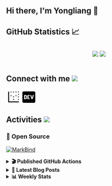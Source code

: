 ## Hi there, I'm Yongliang 👋 

## GitHub Statistics :chart_with_upwards_trend:
<div align="center">
<div style="display: flex; align-items: center; justify-content: center;">

[![](https://github-readme-stats.vercel.app/api?username=tlylt&show_icons=true&theme=tokyonight&hide_border=true&locale=en)](https://github.com/tlylt)
[![](https://github-readme-streak-stats.herokuapp.com/?user=tlylt&theme=tokyonight&hide_border=true)](https://github.com/tlylt)
</div>
</div>

## Connect with me <img src="https://media.giphy.com/media/2wh5K5yE3ulp3xgYcG/giphy-downsized.gif" width="30">

<a href="https://www.yongliangliu.com/" target="_blank"><img align="center" src="static/site-icon.png" alt="yongliangliu.com" height="40" width="40" /></a>
<a href="https://dev.to/tlylt" target="_blank"><img align="center" src="static/dev-badge.svg" alt="dev.to/tlylt" height="35" width="35" /></a>

## Activities <img src="https://media.giphy.com/media/WUlplcMpOCEmTGBtBW/giphy.gif" width="30">

### 🔭 Open Source

[![MarkBind](https://github-readme-stats.vercel.app/api/pin/?username=markbind&repo=markbind)](https://github.com/MarkBind/markbind)

<details>
<summary> <b>🎬 Published GitHub Actions </b> </summary>

[![install-graphviz](https://github-readme-stats.vercel.app/api/pin/?username=tlylt&repo=install-graphviz)](https://github.com/tlylt/install-graphviz)

[![reposense-action](https://github-readme-stats.vercel.app/api/pin/?username=tlylt&repo=reposense-action)](https://github.com/tlylt/reposense-action)

[![markbin-action](https://github-readme-stats.vercel.app/api/pin/?username=markbind&repo=markbind-action)](https://github.com/MarkBind/markbind-action)

</details>

<details>
<summary> <b>📕 Latest Blog Posts</b> </summary>

<!-- BLOG-POST-LIST:START -->
- [Open Source Software &lpar;OSS&rpar; Developer Journey](https://www.yongliangliu.com/blog/oss-dev-logs/)
- [Crossing abstraction barrier between parent and child class](https://www.yongliangliu.com/blog/cross-abstraction-barrier-between-parent-child/)
- [Intermediate GitHub CI Workflow Walk Through](https://www.yongliangliu.com/blog/intermediate-github-ci-workflow-walk-through/)
- [RooFind](https://www.yongliangliu.com/blog/roofind/)
- [Prove that the problem of determining whether a graph is connected is evasive](https://www.yongliangliu.com/blog/prove-graph-check-connected-evasive/)
<!-- BLOG-POST-LIST:END -->

</details>

<details>
<summary> <b>📊 Weekly Stats</b> </summary>

<!--START_SECTION:waka-->
![Code Time](http://img.shields.io/badge/Code%20Time-506%20hrs%2057%20mins-blue)

**🐱 My GitHub Data** 

> 🏆 4,078 Contributions in the Year 2022
 > 
> 📦 299.4 kB Used in GitHub's Storage 
 > 
> 🚫 Not Opted to Hire
 > 
> 📜 124 Public Repositories 
 > 
> 🔑 25 Private Repositories  
 > 
**I'm an Early 🐤** 

```text
🌞 Morning    338 commits    ██████░░░░░░░░░░░░░░░░░░░   27.19% 
🌆 Daytime    333 commits    ██████░░░░░░░░░░░░░░░░░░░   26.79% 
🌃 Evening    469 commits    █████████░░░░░░░░░░░░░░░░   37.73% 
🌙 Night      103 commits    ██░░░░░░░░░░░░░░░░░░░░░░░   8.29%

```
📅 **I'm Most Productive on Friday** 

```text
Monday       172 commits    ███░░░░░░░░░░░░░░░░░░░░░░   13.84% 
Tuesday      113 commits    ██░░░░░░░░░░░░░░░░░░░░░░░   9.09% 
Wednesday    200 commits    ████░░░░░░░░░░░░░░░░░░░░░   16.09% 
Thursday     183 commits    ███░░░░░░░░░░░░░░░░░░░░░░   14.72% 
Friday       242 commits    ████░░░░░░░░░░░░░░░░░░░░░   19.47% 
Saturday     175 commits    ███░░░░░░░░░░░░░░░░░░░░░░   14.08% 
Sunday       158 commits    ███░░░░░░░░░░░░░░░░░░░░░░   12.71%

```


📊 **This Week I Spent My Time On** 

```text
⌚︎ Time Zone: Asia/Singapore

💬 Programming Languages: 
JavaScript               2 hrs 9 mins        ███████████░░░░░░░░░░░░░░   44.81% 
Markdown                 1 hr 8 mins         ██████░░░░░░░░░░░░░░░░░░░   23.92% 
YAML                     42 mins             ███░░░░░░░░░░░░░░░░░░░░░░   14.59% 
JSON                     14 mins             █░░░░░░░░░░░░░░░░░░░░░░░░   5.14% 
Solidity                 10 mins             █░░░░░░░░░░░░░░░░░░░░░░░░   3.55%

```


 Last Updated on 10/10/2022 00:56:41 UTC
<!--END_SECTION:waka-->

</details>
